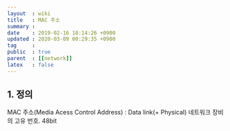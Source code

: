 ```yaml
---
layout  : wiki
title   : MAC 주소
summary : 
date    : 2019-02-16 18:14:26 +0900
updated : 2020-03-09 00:29:35 +0900
tag     : 
public  : true
parent  : [[network]]
latex   : false
---
```


## 1. 정의

MAC 주소(Media Acess Control Address) : Data link(+ Physical) 네트워크 장비의 고유 번호. 48bit
